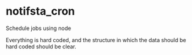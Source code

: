 # notifsta_cron
Schedule jobs using node

Everything is hard coded, and the structure in which the data should be hard coded should be clear.
